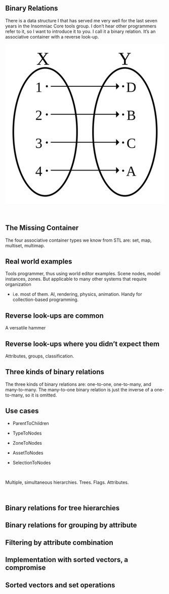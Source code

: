 Binary Relations
----------------

There is a data structure I that has served me very well for the last seven
years in the Insomniac Core tools group. I don’t hear other programmers refer to
it, so I want to introduce it to you. I call it a binary relation. It’s an
associative container with a reverse look-up.

![](Bijection.svg.png)

 

The Missing Container
---------------------

The four associative container types we know from STL are: set, map, multiset,
multimap.

Real world examples
-------------------

Tools programmer, thus using world editor examples. Scene nodes, model
instances, zones. But applicable to many other systems that require organization
- i.e. most of them. AI, rendering, physics, animation. Handy for
collection-based programming.

Reverse look-ups are common
---------------------------

A versatile hammer

Reverse look-ups where you didn’t expect them
---------------------------------------------

Attributes, groups, classification.

Three kinds of binary relations
-------------------------------

The three kinds of binary relations are: one-to-one, one-to-many, and
many-to-many. The many-to-one binary relation is just the inverse of a
one-to-many, so it is omitted.

Use cases
---------

-   ParentToChildren

-   TypeToNodes

-   ZoneToNodes

-   AssetToNodes

-   SelectionToNodes

 

Multiple, simultaneous hierarchies. Trees. Flags. Attributes.

 

Binary relations for tree hierarchies
-------------------------------------

Binary relations for grouping by attribute
------------------------------------------

Filtering by attribute combination
----------------------------------

Implementation with sorted vectors, a compromise
------------------------------------------------

Sorted vectors and set operations
---------------------------------

 
